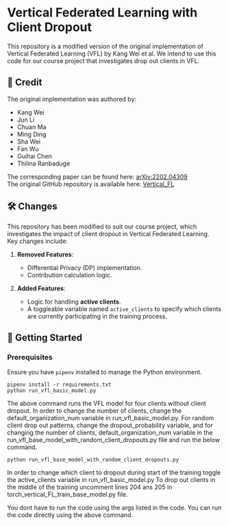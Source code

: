 # Vertical Federated Learning with Client Dropout

This repository is a modified version of the original implementation of Vertical Federated Learning (VFL) by Kang Wei et al. We intend to use this code for our course project that investigates drop out clients in VFL.

## 📄 **Credit**

The original implementation was authored by:

- Kang Wei  
- Jun Li  
- Chuan Ma  
- Ming Ding  
- Sha Wei  
- Fan Wu  
- Guihai Chen  
- Thilina Ranbaduge  

The corresponding paper can be found here: [arXiv:2202.04309](https://arxiv.org/abs/2202.04309)  
The original GitHub repository is available here: [Vertical_FL](https://github.com/AdamWei-boop/Vertical_FL)

## 🛠️ **Changes**

This repository has been modified to suit our course project, which investigates the impact of client dropout in Vertical Federated Learning.  
Key changes include:

1. **Removed Features**:
   - Differential Privacy (DP) implementation.
   - Contribution calculation logic.

2. **Added Features**:
   - Logic for handling **active clients**.
   - A toggleable variable named `active_clients` to specify which clients are currently participating in the training process.

## 🚀 **Getting Started**

### Prerequisites

Ensure you have `pipenv` installed to manage the Python environment.
```
pipenv install -r requirements.txt
python run_vfl_basic_model.py
```
The above command runs the VFL model for four clients without client dropout. In order to change the number of clients, change the default_organization_num variable in run_vfl_basic_model.py. For random client drop out patterns, change the dropout_probability variable, and for changing the number of clients, default_organization_num variable in the run_vfl_base_model_with_random_client_dropouts.py file and run the below command.
```
python run_vfl_base_model_with_random_client_dropouts.py
```
In order to change which client to dropout during start of the training toggle the active_clients variable in run_vfl_basic_model.py
To drop out clients in the middle of the training uncomment lines 204 ans 205 in torch_vertical_FL_train_base_model.py file.

You dont have to run the code using the args listed in the code. You can run the code directly using the above command. 

